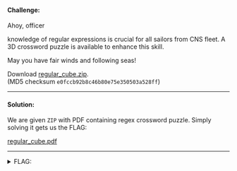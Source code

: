 #### Challenge:

Ahoy, officer

knowledge of regular expressions is crucial for all sailors from CNS fleet. A 3D crossword puzzle is available to enhance this skill.
	
May you have fair winds and following seas! 

Download [regular_cube.zip](./regular_cube.zip ":ignore").\
(MD5 checksum `e0fccb92b8c46b80e75e350503a528ff`)

---

#### Solution:

We are given `ZIP` with PDF containing regex crossword puzzle. Simply solving it gets us the FLAG:

[regular_cube.pdf](./regular_cube.pdf ":ignore")


---

<details><summary>FLAG:</summary>

```
FLAG{NICE-NAVY-BLUE-CUBE}
```

</details>
<br/>
